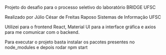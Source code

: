 Projeto do desafio para o processo seletivo do laboratório BRIDGE UFSC

Realizado por Júlio César de Freitas Raposo 
Sistemas de Informação UFSC

Utilizei para o frontend React, Material UI para a interface gráfica
e axios para me comunicar com o backend.

Para executar o projeto basta instalar os pacotes presentes no
node_modules e depois rodar npm start